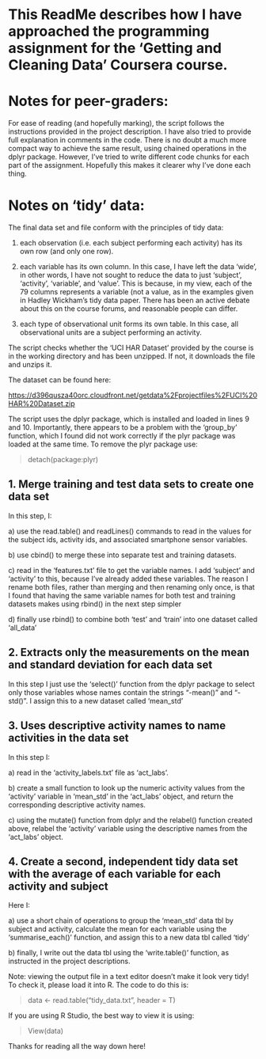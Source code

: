 # This ReadMe describes how I have approached the programming assignment for the ‘Getting and Cleaning Data’ Coursera course. 

# Notes for peer-graders:
For ease of reading (and hopefully marking), the script follows the instructions provided in the project description. I have also tried to provide full explanation in comments in the code. There is no doubt a much more compact way to achieve the same result, using chained operations in the dplyr package. However, I’ve tried to write different code chunks for each part of the assignment. Hopefully this makes it clearer why I’ve done each thing.

# Notes on ‘tidy’ data:
The final data set and file conform with the principles of tidy data:
1) each observation (i.e. each subject performing each activity) has its own row (and only one row).

2) each variable has its own column. In this case, I have left the data ‘wide’, in other words, I have not sought to reduce the data to just ‘subject’, ‘activity’, ‘variable’, and ‘value’. This is because, in my view, each of the 79 columns represents a variable (not a value, as in the examples given in Hadley Wickham’s tidy data paper. There has been an active debate about this on the course forums, and reasonable people can differ.

3) each type of observational unit forms its own table. In this case, all observational units are a subject performing an activity.

The script checks whether the ‘UCI HAR Dataset’ provided by the course is in the working directory and has been unzipped. If not, it downloads the file and unzips it. 

The dataset can be found here: 

https://d396qusza40orc.cloudfront.net/getdata%2Fprojectfiles%2FUCI%20HAR%20Dataset.zip

The script uses the dplyr package, which is installed and loaded in lines 9 and 10. Importantly, there appears to be a problem with the ‘group_by’ function, which I found did not work correctly if the plyr package was loaded at the same time. To remove the plyr package use:

> detach(package:plyr)

## 1. Merge training and test data sets to create one data set

In this step, I: 

a) use the read.table() and readLines() commands to read in the values for the subject ids, activity ids, and associated smartphone sensor variables.

b) use cbind() to merge these into separate test and training datasets. 

c) read in the ‘features.txt’ file to get the variable names. I add ‘subject’ and ‘activity’ to this, because I’ve already added these variables. The reason I rename both files, rather than merging and then renaming only once, is that I found that having the same variable names for both test and training datasets makes using rbind() in the next step simpler

d) finally use rbind() to combine both ‘test’ and ‘train’ into one dataset called ‘all_data’

## 2. Extracts only the measurements on the mean and standard deviation for each data set

In this step I just use the ‘select()’ function from the dplyr package to select only those variables whose names contain the strings “-mean()” and “-std()”. I assign this to a new dataset called ‘mean_std’

## 3. Uses descriptive activity names to name activities in the data set

In this step I:

a) read in the ‘activity_labels.txt’ file as ‘act_labs’.

b) create a small function to look up the numeric activity values from the ‘activity’ variable in ‘mean_std’ in the ‘act_labs’ object, and return the corresponding descriptive activity names.

c) using the mutate() function from dplyr and the relabel() function created above, relabel the ‘activity’ variable using the descriptive names from the ‘act_labs’ object.

## 4. Create a second, independent tidy data set with the average of each variable for each activity and subject
Here I:

a) use a short chain of operations to group the ‘mean_std’ data tbl by subject and activity, calculate the mean for each variable using the ‘summarise_each()’ function, and assign this to a new data tbl called ‘tidy’

b) finally, I write out the data tbl using the ‘write.table()’ function, as instructed in the project descriptions.

Note: viewing the output file in a text editor doesn’t make it look very tidy! To check it, please load it into R. The code to do this is:

> data <- read.table(“tidy_data.txt”, header = T)

If you are using R Studio, the best way to view it is using:

> View(data)

Thanks for reading all the way down here!
 
